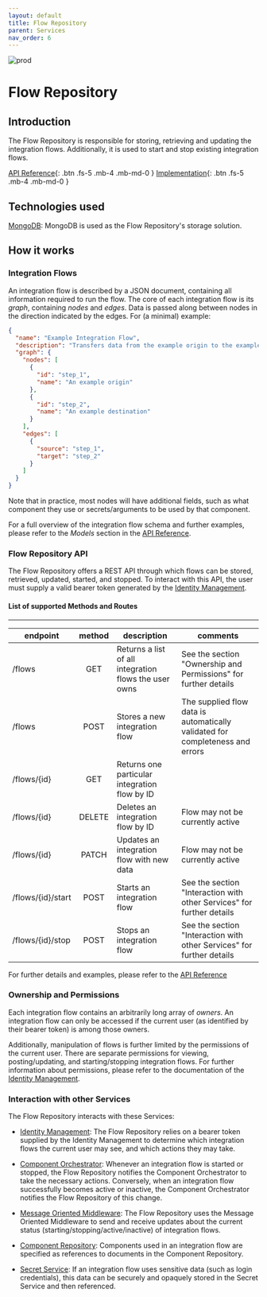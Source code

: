 ```yaml
---
layout: default
title: Flow Repository
parent: Services
nav_order: 6
---
```

<!-- Description Guidelines

Please note:
Use the full links to reference other files or images! Relative links will not work under our theme settings.
-->

<!-- please choose the appropriate batch and delete/comment the others  -->
![prod](https://img.shields.io/badge/Status-Production-brightgreen.svg)

# **Flow Repository** <!-- make sure spelling is consistent with other sources and within this document -->

## Introduction
<!-- 2 sentences: what does it do and how -->

The Flow Repository is responsible for storing, retrieving and updating the integration flows. Additionally, it is used to start and stop existing integration flows.

[API Reference](http://flow-repository.openintegrationhub.com/api-docs/){: .btn .fs-5 .mb-4 .mb-md-0 }
[Implementation](https://github.com/openintegrationhub/openintegrationhub/tree/master/services/flow-repository){: .btn .fs-5 .mb-4 .mb-md-0 }
<!-- [Service File](){: .btn .fs-5 .mb-4 .mb-md-0 } -->

## Technologies used
<!-- please name and elaborate on other technologies or standards the service uses -->
[MongoDB](https://www.mongodb.com/): MongoDB is used as the Flow Repository's storage solution.

## How it works
<!-- describe core functionalities and underlying concepts in more detail -->
### Integration Flows
 An integration flow is described by a JSON document, containing all information required to run the flow. The core of each integration flow is its *graph*, containing *nodes* and *edges*. Data is passed along between nodes in the direction indicated by the edges. For (a minimal) example:
```JSON
{
  "name": "Example Integration Flow",
  "description": "Transfers data from the example origin to the example destination",
  "graph": {
    "nodes": [
      {
        "id": "step_1",
        "name": "An example origin"
      },
      {
        "id": "step_2",
        "name": "An example destination"
      }
    ],
    "edges": [
      {
        "source": "step_1",
        "target": "step_2"
      }
    ]
  }
}
```
Note that in practice, most nodes will have additional fields, such as what component they use or secrets/arguments to be used by that component.

For a full overview of the integration flow schema and further examples, please refer to the *Models* section in the [API Reference](http://flow-repository.openintegrationhub.com/api-docs/).

### Flow Repository API
 The Flow Repository offers a REST API through which flows can be stored, retrieved, updated, started, and stopped. To interact with this API, the user must supply a valid bearer token generated by the [Identity Management](https://openintegrationhub.github.io//docs/Services/IdentityManagement.html).

#### List of supported Methods and Routes
------------------------------------

| endpoint        | method           | description  | comments |
| ------------- |:-------------:| -----|------|
| /flows | GET | Returns a list of all integration flows the user owns | See the section "Ownership and Permissions" for further details |
| /flows | POST | Stores a new integration flow | The supplied flow data is automatically validated for completeness and errors |
| /flows/{id} | GET | Returns one particular integration flow by ID | |
| /flows/{id} | DELETE | Deletes an integration flow by ID | Flow may not be currently active |
| /flows/{id} | PATCH | Updates an integration flow with new data | Flow may not be currently active |
| /flows/{id}/start | POST | Starts an integration flow | See the section "Interaction with other Services" for further details |
| /flows/{id}/stop | POST | Stops an integration flow | See the section "Interaction with other Services" for further details |

For further details and examples, please refer to the [API Reference](http://flow-repository.openintegrationhub.com/api-docs/)

### Ownership and Permissions
Each integration flow contains an arbitrarily long array of *owners*. An integration flow can only be accessed if the current user (as identified by their bearer token) is among those owners.

Additionally, manipulation of flows is further limited by the permissions of the current user. There are separate permissions for viewing, posting/updating, and starting/stopping integration flows. For further information about permissions, please refer to the documentation of the [Identity Management](https://openintegrationhub.github.io//docs/Services/IdentityManagement.html).

### Interaction with other Services
The Flow Repository interacts with these Services:

- [Identity Management](https://openintegrationhub.github.io//docs/Services/IdentityManagement.html): The Flow Repository relies on a bearer token supplied by the Identity Management to determine which integration flows the current user may see, and which actions they may take.

- [Component Orchestrator](https://openintegrationhub.github.io//docs/Services/ComponentOrchestrator.html): Whenever an integration flow is started or stopped, the Flow Repository notifies the Component Orchestrator to take the necessary actions. Conversely, when an integration flow successfully becomes active or inactive, the Component Orchestrator notifies the Flow Repository of this change.

- [Message Oriented Middleware](https://openintegrationhub.github.io//docs/Services/MessageOrientedMiddleware.html): The Flow Repository uses the Message Oriented Middleware to send and receive updates about the current status (starting/stopping/active/inactive) of integration flows.

- [Component Repository](https://openintegrationhub.github.io//docs/Services/ComponentRepository.html): Components used in an integration flow are specified as references to documents in the Component Repository.

- [Secret Service](https://openintegrationhub.github.io//docs/Services/SecretService.html): If an integration flow uses sensitive data (such as login credentials), this data can be securely and opaquely stored in the Secret Service and then referenced.
